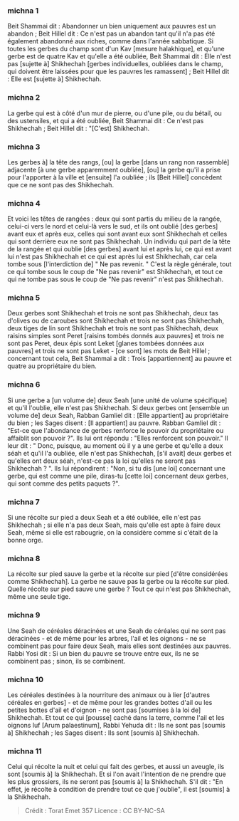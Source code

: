 
### michna 1
Beit Shammai dit : Abandonner un bien uniquement aux pauvres est un abandon ; Beit Hillel dit : Ce n'est pas un abandon tant qu'il n'a pas été également abandonné aux riches, comme dans l'année sabbatique. Si toutes les gerbes du champ sont d'un Kav [mesure halakhique], et qu'une gerbe est de quatre Kav et qu'elle a été oubliée, Beit Shammai dit : Elle n'est pas [sujette à] Shikhechah [gerbes individuelles, oubliées dans le champ, qui doivent être laissées pour que les pauvres les ramassent] ; Beit Hillel dit : Elle est [sujette à] Shikhechah.

### michna 2
La gerbe qui est à côté d'un mur de pierre, ou d'une pile, ou du bétail, ou des ustensiles, et qui a été oubliée, Beit Shammai dit : Ce n'est pas Shikhechah ; Beit Hillel dit : "[C'est] Shikhechah.

### michna 3
Les gerbes à] la tête des rangs, [ou] la gerbe [dans un rang non rassemblé] adjacente [à une gerbe apparemment oubliée], [ou] la gerbe qu'il a prise pour l'apporter à la ville et [ensuite] l'a oubliée ; ils [Beit Hillel] concèdent que ce ne sont pas des Shikhechah.

### michna 4
Et voici les têtes de rangées : deux qui sont partis du milieu de la rangée, celui-ci vers le nord et celui-là vers le sud, et ils ont oublié [des gerbes] avant eux et après eux, celles qui sont avant eux sont Shikhechah et celles qui sont derrière eux ne sont pas Shikhechah. Un individu qui part de la tête de la rangée et qui oublie [des gerbes] avant lui et après lui, ce qui est avant lui n'est pas Shikhechah et ce qui est après lui est Shikhechah, car cela tombe sous [l'interdiction de] " Ne pas revenir. " C'est la règle générale, tout ce qui tombe sous le coup de "Ne pas revenir" est Shikhechah, et tout ce qui ne tombe pas sous le coup de "Ne pas revenir" n'est pas Shikhechah.

### michna 5
Deux gerbes sont Shikhechah et trois ne sont pas Shikhechah, deux tas d'olives ou de caroubes sont Shikhechah et trois ne sont pas Shikhechah, deux tiges de lin sont Shikhechah et trois ne sont pas Shikhechah, deux raisins simples sont Peret [raisins tombés donnés aux pauvres] et trois ne sont pas Peret, deux épis sont Leket [glanes tombées données aux pauvres] et trois ne sont pas Leket - [ce sont] les mots de Beit Hillel ; concernant tout cela, Beit Shammai a dit : Trois [appartiennent] au pauvre et quatre au propriétaire du bien.

### michna 6
Si une gerbe a [un volume de] deux Seah [une unité de volume spécifique] et qu'il l'oublie, elle n'est pas Shikhechah. Si deux gerbes ont [ensemble un volume de] deux Seah, Rabban Gamliel dit : [Elle appartient] au propriétaire du bien ; les Sages disent : [Il appartient] au pauvre. Rabban Gamliel dit : "Est-ce que l'abondance de gerbes renforce le pouvoir du propriétaire ou affaiblit son pouvoir ?". Ils lui ont répondu : "Elles renforcent son pouvoir." Il leur dit : " Donc, puisque, au moment où il y a une gerbe et qu'elle a deux séah et qu'il l'a oubliée, elle n'est pas Shikhechah, [s'il avait] deux gerbes et qu'elles ont deux séah, n'est-ce pas la loi qu'elles ne seront pas Shikhechah ? ". Ils lui répondirent : "Non, si tu dis [une loi] concernant une gerbe, qui est comme une pile, diras-tu [cette loi] concernant deux gerbes, qui sont comme des petits paquets ?".

### michna 7
Si une récolte sur pied a deux Seah et a été oubliée, elle n'est pas Shikhechah ; si elle n'a pas deux Seah, mais qu'elle est apte à faire deux Seah, même si elle est rabougrie, on la considère comme si c'était de la bonne orge.

### michna 8
La récolte sur pied sauve la gerbe et la récolte sur pied [d'être considérées comme Shikhechah]. La gerbe ne sauve pas la gerbe ou la récolte sur pied. Quelle récolte sur pied sauve une gerbe ? Tout ce qui n'est pas Shikhechah, même une seule tige.

### michna 9
Une Seah de céréales déracinées et une Seah de céréales qui ne sont pas déracinées - et de même pour les arbres, l'ail et les oignons - ne se combinent pas pour faire deux Seah, mais elles sont destinées aux pauvres. Rabbi Yosi dit : Si un bien du pauvre se trouve entre eux, ils ne se combinent pas ; sinon, ils se combinent.

### michna 10
Les céréales destinées à la nourriture des animaux ou à lier [d'autres céréales en gerbes] - et de même pour les grandes bottes d'ail ou les petites bottes d'ail et d'oignon - ne sont pas [soumises à la loi de] Shikhechah. Et tout ce qui [pousse] caché dans la terre, comme l'ail et les oignons luf [Arum palaestinum], Rabbi Yehuda dit : Ils ne sont pas [soumis à] Shikhechah ; les Sages disent : Ils sont [soumis à] Shikhechah.

### michna 11
Celui qui récolte la nuit et celui qui fait des gerbes, et aussi un aveugle, ils sont [soumis à] la Shikhechah. Et si l'on avait l'intention de ne prendre que les plus grossiers, ils ne seront pas [soumis à] la Shikhechah. S'il dit : "En effet, je récolte à condition de prendre tout ce que j'oublie", il est [soumis] à la Shikhechah.

>Crédit : Torat Emet 357
>Licence : CC BY-NC-SA 